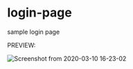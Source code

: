 # login-page
sample login page


PREVIEW:

![Screenshot from 2020-03-10 16-23-02](https://user-images.githubusercontent.com/59018875/76305668-9089ad80-62eb-11ea-96bb-29f7c4e2cde3.png)
